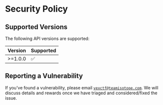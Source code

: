 # Security Policy

## Supported Versions

The following API versions are supported:

| Version | Supported          |
| ------- | ------------------ |
| >=1.0.0 |  ✅                |

## Reporting a Vulnerability

If you've found a vulnerability, please email [`vexctf@teamisotope.com`](mailto:vexctf@teamisotope.com). We will discuss details and rewards
once we have triaged and considered/fixed the issue.
